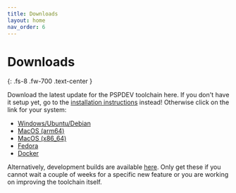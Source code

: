 ```yaml
---
title: Downloads
layout: home
nav_order: 6
---
```


# Downloads
{: .fs-8 .fw-700 .text-center }

Download the latest update for the PSPDEV toolchain here. If you don't have it setup yet, go to the [installation instructions](installation.html) instead! Otherwise click on the link for your system:

- [Windows/Ubuntu/Debian](https://github.com/pspdev/pspdev/releases/latest/download/pspdev-ubuntu-latest-x86_64.tar.gz)
- [MacOS (arm64)](https://github.com/pspdev/pspdev/releases/latest/download/pspdev-macos-latest-arm64.tar.gz)
- [MacOS (x86_64)](https://github.com/pspdev/pspdev/releases/latest/download/pspdev-macos-13-x86_64.tar.gz)
- [Fedora](https://github.com/pspdev/pspdev/releases/latest/download/pspdev-fedora-latest.tar.gz)
- [Docker](https://hub.docker.com/r/pspdev/pspdev)

Alternatively, development builds are available [here](https://github.com/pspdev/pspdev/releases/tag/latest). Only get these if you cannot wait a couple of weeks for a specific new feature or you are working on improving the toolchain itself.
